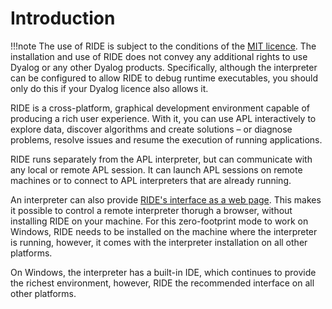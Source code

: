 # Introduction

!!!note
    The use of RIDE is subject to the conditions of the [MIT licence](https://github.com/Dyalog/ride/blob/master/licence). The installation and use of RIDE does not convey any additional rights to use Dyalog or any other Dyalog products. Specifically, although the interpreter can be configured to allow RIDE to debug runtime executables, you should only do this if your Dyalog licence also allows it.

RIDE is a cross-platform, graphical development environment capable of producing a rich user experience. With it, you can use APL interactively to explore data, discover algorithms and create solutions – or diagnose problems, resolve issues and resume the execution of running applications.

RIDE runs separately from the APL interpreter, but can communicate with any local or remote APL session. It can launch APL sessions on remote machines or to connect to APL interpreters that are already running.

An interpreter can also provide [RIDE's interface as a web page](ride_in_the_browser.md). This makes it possible to control a remote interpreter thorugh a browser, without installing RIDE on your machine. For this zero-footprint mode to work on Windows, RIDE needs to be installed on the machine where the interpreter is running, however, it comes with the interpreter installation on all other platforms.

On Windows, the interpreter has a built-in IDE, which continues to provide the richest environment, however, RIDE the recommended interface on all other platforms.
